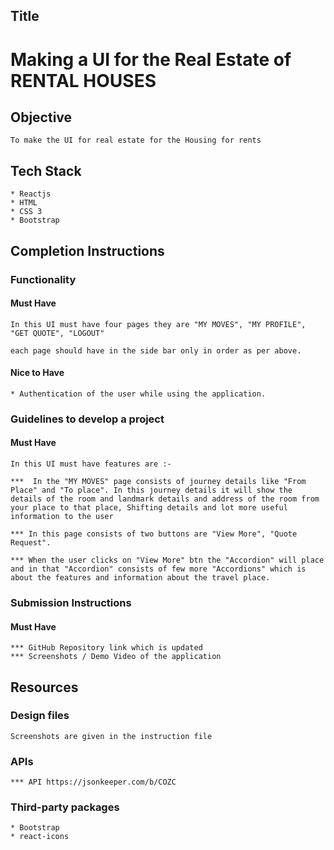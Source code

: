 ## Title

# Making a UI for the Real Estate of RENTAL HOUSES

## Objective

    To make the UI for real estate for the Housing for rents

## Tech Stack

    * Reactjs 
    * HTML 
    * CSS 3
    * Bootstrap

## Completion Instructions

### Functionality

#### Must Have

    In this UI must have four pages they are "MY MOVES", "MY PROFILE", "GET QUOTE", "LOGOUT"

    each page should have in the side bar only in order as per above.

#### Nice to Have

    * Authentication of the user while using the application.

### Guidelines to develop a project

#### Must Have

    In this UI must have features are :-
    
    ***  In the "MY MOVES" page consists of journey details like "From Place" and "To place". In this journey details it will show the details of the room and landmark details and address of the room from your place to that place, Shifting details and lot more useful information to the user
    
    *** In this page consists of two buttons are "View More", "Quote Request".
    
    *** When the user clicks on "View More" btn the "Accordion" will place and in that "Accordion" consists of few more "Accordions" which is about the features and information about the travel place.

### Submission Instructions

#### Must Have

    *** GitHub Repository link which is updated
    *** Screenshots / Demo Video of the application

## Resources

### Design files

    Screenshots are given in the instruction file

### APIs

    *** API https://jsonkeeper.com/b/COZC

### Third-party packages

    * Bootstrap
    * react-icons
